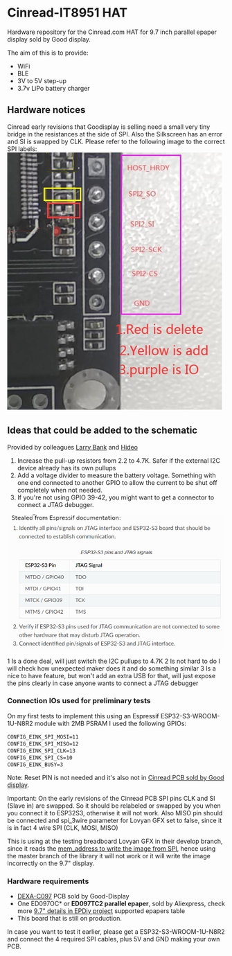 # Cinread-IT8951 HAT

Hardware repository for the Cinread.com HAT for 9.7 inch parallel epaper display sold by Good display. 

The aim of this is to provide:

- WiFi
- BLE
- 3V to 5V step-up
- 3.7v LiPo battery charger

## Hardware notices

Cinread early revisions that Goodisplay is selling need a small very tiny bridge in the resistances at the side of SPI. Also the Silkscreen has an error and SI is swapped by CLK.
Please refer to the following image to the correct SPI labels:
![Corrected labels](components/assets/cinread-correct-IO.jpg)

## Ideas that could be added to the schematic

Provided by colleagues [Larry Bank](https://github.com/bitbank2) and [Hideo](https://github.com/lovyan03)

1) Increase the pull-up resistors from 2.2 to 4.7K. Safer if the external I2C device already has its own pullups
2) Add a voltage divider to measure the battery voltage. Something with one end connected to another GPIO to allow the current to be shut off completely when not needed.
3) If you're not using GPIO 39-42, you might want to get a connector to connect a JTAG debugger.

![jtag](components/assets/jtag.png)

1 Is a done deal, will just switch the I2C pullups to 4.7K
2 Is not hard to do I will check how unexpected maker does it and do something similar
3 Is a nice to have feature, but won't add an extra USB for that, will just expose the pins clearly in case anyone wants to connect a JTAG debugger

### Connection IOs used for preliminary tests

On my first tests to implement this using an Espressif ESP32-S3-WROOM-1U-N8R2 module with 2MB PSRAM I used the following GPIOs:

```
CONFIG_EINK_SPI_MOSI=11
CONFIG_EINK_SPI_MISO=12
CONFIG_EINK_SPI_CLK=13
CONFIG_EINK_SPI_CS=10
CONFIG_EINK_BUSY=3
```

Note: Reset PIN is not needed and it's also not in [Cinread PCB sold by Good display](https://www.good-display.com/product/425.html).

Important: On the early revisions of the Cinread PCB SPI pins CLK and SI (Slave in) are swapped. So it should be relabeled or swapped by you when you connect it to ESP32S3, otherwise it will not work. Also MISO pin should be connected and spi_3wire parameter for Lovyan GFX set to false, since it is in fact 4 wire SPI (CLK, MOSI, MISO)

This is using at the testing breadboard Lovyan GFX in their develop branch, since it reads the [mem_address to write the image from SPI](https://github.com/lovyan03/LovyanGFX/issues/242), hence using the master branch of the library it will not work or it will write the image incorrectly on the 9.7" display.

### Hardware requirements

- [DEXA-C097](https://www.good-display.com/product/425.html) PCB sold by Good-Display
- One ED097OC* or **ED097TC2 parallel epaper**, sold by Aliexpress, check more [9.7" details in EPDiy project](https://github.com/vroland/epdiy#join-the-discussion) supported epapers table
- This board that is still on production.

In case you want to test it earlier, please get a ESP32-S3-WROOM-1U-N8R2 and connect the 4 required SPI cables, plus 5V and GND making your own PCB.
